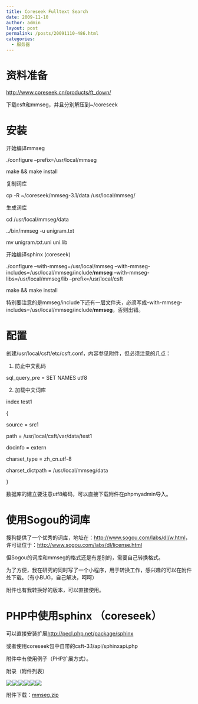 ```yaml
---
title: Coreseek Fulltext Search
date: 2009-11-10
author: admin
layout: post
permalink: /posts/20091110-486.html
categories:
  - 服务器
---
```

# 资料准备

<http://www.coreseek.cn/products/ft_down/>

下载csft和mmseg，并且分别解压到~/coreseek

# 安装

开始编译mmseg

./configure &#8211;prefix=/usr/local/mmseg

make && make install

复制词库

cp -R ~/coreseek/mmseg-3.1/data /usr/local/mmseg/

生成词库

cd /usr/local/mmseg/data

../bin/mmseg -u unigram.txt

mv unigram.txt.uni uni.lib

开始编译sphinx (coreseek)

./configure &#8211;with-mmseg=/usr/local/mmseg &#8211;with-mmseg-includes=/usr/local/mmseg/include/**mmseg** &#8211;with-mmseg-libs=/usr/local/mmseg/lib &#8211;prefix=/usr/local/csft

make && make install

特别要注意的是mmseg/include下还有一层文件夹，必须写成&#8211;with-mmseg-includes=/usr/local/mmseg/include/**mmseg**，否则出错。

# 配置

创建/usr/local/csft/etc/csft.conf，内容参见附件，但必须注意的几点：

1. 防止中文乱码

sql\_query\_pre = SET NAMES utf8

2. 加载中文词库

index test1

{

source = src1

path = /usr/local/csft/var/data/test1

docinfo = extern

charset\_type = zh\_cn.utf-8

charset_dictpath = /usr/local/mmseg/data

}

数据库的建立要注意utf8编码，可以直接下载附件在phpmyadmin导入。

# 使用Sogou的词库

搜狗提供了一个优秀的词库，地址在：<http://www.sogou.com/labs/dl/w.html>，许可证位于：<http://www.sogou.com/labs/dl/license.html>

但Sogou的词库和mmseg的格式还是有差别的，需要自己转换格式。

为了方便，我在研究的同时写了一个小程序，用于转换工作，感兴趣的可以在附件处下载。（有小BUG，自己解决，呵呵）

附件也有我转换好的版本，可以直接使用。

# PHP中使用sphinx （coreseek）

可以直接安装扩展<http://pecl.php.net/package/sphinx>

或者使用coreseek包中自带的csft-3.1/api/sphinxapi.php

附件中有使用例子（PHP扩展方式）。

附录（附件列表）

![][1]![][2]![][3]![][4]![][5]![][6]

附件下载：[mmseg.zip][7]

 [1]: /uploads/2009/11/111009_1104_CoreseekFul1.png
 [2]: /uploads/2009/11/111009_1104_CoreseekFul2.png
 [3]: /uploads/2009/11/111009_1104_CoreseekFul3.png
 [4]: /uploads/2009/11/111009_1104_CoreseekFul4.png
 [5]: /uploads/2009/11/111009_1104_CoreseekFul5.png
 [6]: /uploads/2009/11/111009_1104_CoreseekFul6.png
 [7]: /uploads/2009/11/mmseg.zip